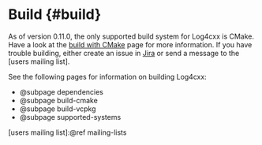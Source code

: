 Build {#build}
===
<!--
 Note: License header cannot be first, as doxygen does not generate
 cleanly if it before the '==='
-->
<!--
 Licensed to the Apache Software Foundation (ASF) under one or more
 contributor license agreements.  See the NOTICE file distributed with
 this work for additional information regarding copyright ownership.
 The ASF licenses this file to You under the Apache License, Version 2.0
 (the "License"); you may not use this file except in compliance with
 the License.  You may obtain a copy of the License at

	http://www.apache.org/licenses/LICENSE-2.0

 Unless required by applicable law or agreed to in writing, software
 distributed under the License is distributed on an "AS IS" BASIS,
 WITHOUT WARRANTIES OR CONDITIONS OF ANY KIND, either express or implied.
 See the License for the specific language governing permissions and
 limitations under the License.
-->

As of version 0.11.0, the only supported build system for Log4cxx is CMake.
Have a look at the [build with CMake](build-cmake.html) page for more
information.  If you have trouble building, either create an issue in
[Jira](https://issues.apache.org/jira/projects/LOGCXX/issues) or send a
message to the [users mailing list].

See the following pages for information on building Log4cxx:

* @subpage dependencies
* @subpage build-cmake
* @subpage build-vcpkg
* @subpage supported-systems

[users mailing list]:@ref mailing-lists
